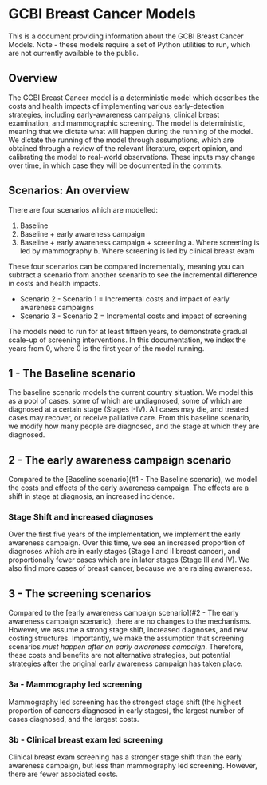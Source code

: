 # GCBI Breast Cancer Models
This is a document providing information about the GCBI Breast Cancer Models.
Note - these models require a set of Python utilities to run, which are not currently available to the public. 

## Overview
The GCBI Breast Cancer model is a deterministic model which describes the costs and health impacts of implementing various early-detection strategies, including early-awareness campaigns, clinical breast examination, and mammographic screening. The model is deterministic, meaning that we dictate what will happen during the running of the model.
We dictate the running of the model through assumptions, which are obtained through a review of the relevant literature, expert opinion, and calibrating the model to real-world observations.
These inputs may change over time, in which case they will be documented in the commits.

## Scenarios: An overview
There are four scenarios which are modelled:
1. Baseline
2. Baseline + early awareness campaign
3. Baseline + early awareness campaign + screening
  a. Where screening is led by mammography
  b. Where screening is led by clinical breast exam

These four scenarios can be compared incrementally, meaning you can subtract a scenario from another scenario to see the incremental difference in costs and health impacts.
- Scenario 2 - Scenario 1 = Incremental costs and impact of early awareness campaigns
- Scenario 3 - Scenario 2 = Incremental costs and impact of screening

The models need to run for at least fifteen years, to demonstrate gradual scale-up of screening interventions. In this documentation, we index the years from 0, where 0 is the first year of the model running. 

## 1 - The Baseline scenario
The baseline scenario models the current country situation. We model this as a pool of cases, some of which are undiagnosed, some of which are diagnosed at a certain stage (Stages I-IV). All cases may die, and treated cases may recover, or receive palliative care. From this baseline scenario, we modify how many people are diagnosed, and the stage at which they are diagnosed. 

## 2 - The early awareness campaign scenario
Compared to the [Baseline scenario](#1 - The Baseline scenario), we model the costs and effects of the early awareness campaign. The effects are a shift in stage at diagnosis, an increased incidence.

### Stage Shift and increased diagnoses
Over the first five years of the implementation, we implement the early awareness campaign. Over this time, we see an increased proportion of diagnoses which are in early stages (Stage I and II breast cancer), and proportionally fewer cases which are in later stages (Stage III and IV). We also find more cases of breast cancer, because we are raising awareness.

## 3 - The screening scenarios
Compared to the [early awareness campaign scenario](#2 - The early awareness campaign scenario), there are no changes to the mechanisms. However, we assume a strong stage shift, increased diagnoses, and new costing structures. Importantly, we make the assumption that screening scenarios *must happen after an early awareness campaign*. Therefore, these costs and benefits are not alternative strategies, but potential strategies after the original early awareness campaign has taken place. 

### 3a - Mammography led screening
Mammography led screening has the strongest stage shift (the highest proportion of cancers diagnosed in early stages), the largest number of cases diagnosed, and the largest costs. 

### 3b - Clinical breast exam led screening
Clinical breast exam screening has a stronger stage shift than the early awareness campaign, but less than mammography led screening. However, there are fewer associated costs. 
